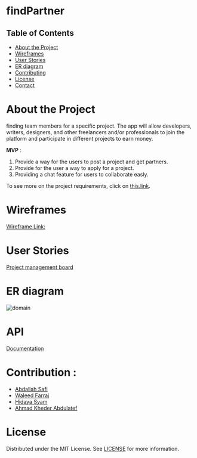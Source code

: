 # findPartner

## Table of Contents

- [About the Project](#about-the-project)
- [Wireframes](#Wireframes)
- [User Stories](#User-Stories)
- [ER diagram](#Domain-Modeling)
- [Contributing](#contributing)
- [License](#license)
- [Contact](#contact)

# About the Project

finding team members for a specific project. The app will allow developers, writers, designers, and other freelancers and/or professionals to join the platform and participate in different projects to earn money.

**MVP** :

1. Provide a way for the users to post a project and get partners.
2. Provide for the user a way to apply for a project.
3. Providing a chat feature for users to collaborate easly.

To see more on the project requirements, click on [this.link](requirements.md).

# Wireframes

[Wireframe Link: ](https://drive.google.com/file/d/102-_kTqRX-6N9CxGM_GIl8Pguh3Y78Yk/view?usp=sharing)

# User Stories

[Project management board](https://trello.com/b/oJ5zDfEP/project-401)

# ER diagram

![domain](/assets/schema.jpeg)

# API

[Documentation](findPartner/API-Documnetation.md)

# Contribution :

- [Abdallah Safi](https://github.com/AbdallahSafi)
- [Waleed Farraj](https://github.com/waleedfarraj)
- [Hidaya Syam](https://github.com/HidayaSyam)
- [Ahmad Kheder Abdulatef ](https://github.com/AhmadKheder)

# License

Distributed under the MIT License. See [LICENSE](https://www.mit.edu/~amini/LICENSE.md) for more information.
